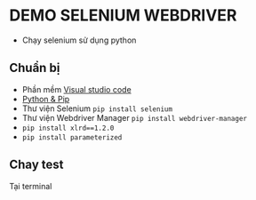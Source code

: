 # DEMO SELENIUM WEBDRIVER

- Chạy selenium sử dụng python

## Chuẩn bị
- Phần mềm [Visual studio code](https://code.visualstudio.com/download)
- [Python & Pip](https://www.python.org/downloads/)
- Thư viện Selenium `pip install selenium`
- Thư viện Webdriver Manager  `pip install webdriver-manager`
- `pip install xlrd==1.2.0`
- `pip install parameterized`

## Chay test
Tại terminal 
